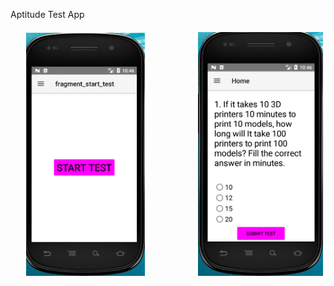 Aptitude Test App
<pre>   <img src="app/images/1.PNG" width="190">          <img src="app/images/2.PNG" width="200">          <img src="app/images/3.PNG" width="200"><pre>
